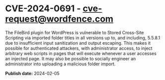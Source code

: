 # CVE-2024-0691 - cve-request@wordfence.com

The FileBird plugin for WordPress is vulnerable to Stored Cross-Site Scripting via imported folder titles in all versions up to, and including, 5.5.8.1 due to insufficient input sanitization and output escaping. This makes it possible for authenticated attackers, with administrator access, to inject arbitrary web scripts in pages that will execute whenever a user accesses an injected page. It may also be possible to socially engineer an administrator into uploading a malicious folder import.

**Publish date:** 2024-02-05
